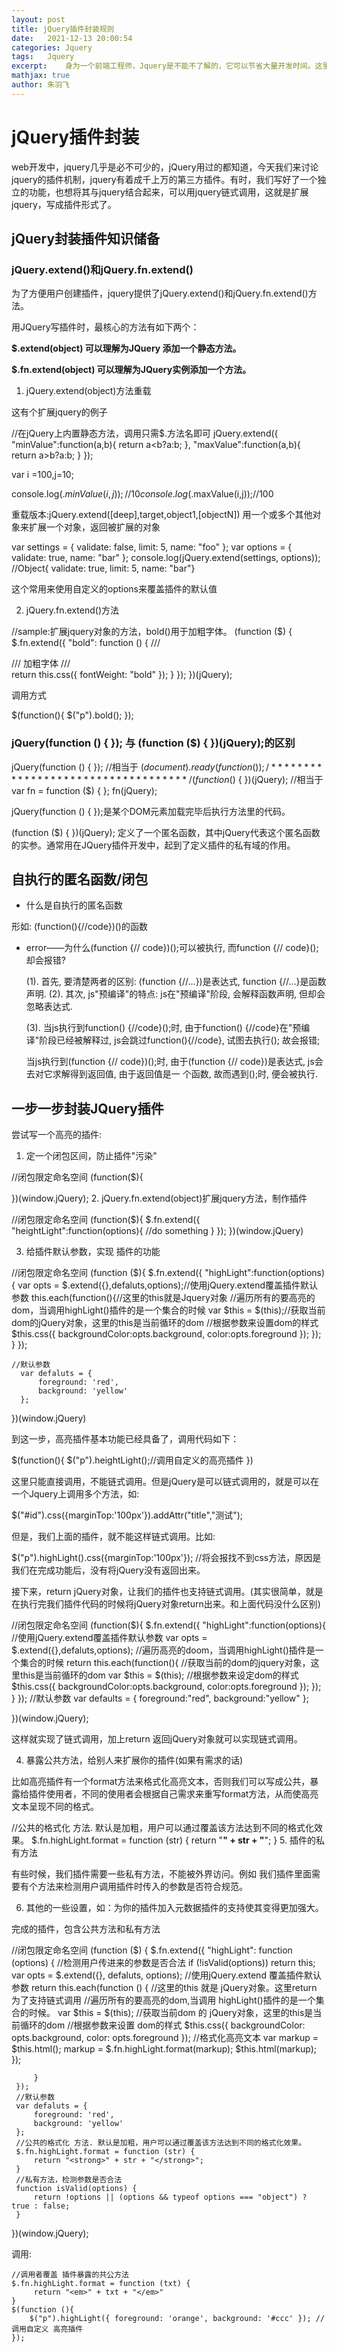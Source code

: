 ```yaml
---
layout: post
title: jQuery插件封装规则
date:   2021-12-13 20:00:54
categories: Jquery
tags:	Jquery
excerpt:	身为一个前端工程师，Jquery是不能不了解的，它可以节省大量开发时间。这里介绍jQuery插件开发的基本知识，最佳做法和常见的陷阱。我们理解了jQuery插件的基础知识，让我们写一个插件，做一些事情，读懂别人的插件更简单一些。
mathjax: true
author:	朱羽飞
---
```

 

# jQuery插件封装

web开发中，jquery几乎是必不可少的，jQuery用过的都知道，今天我们来讨论jquery的插件机制，jquery有着成千上万的第三方插件。有时，我们写好了一个独立的功能，也想将其与jquery结合起来，可以用jquery链式调用，这就是扩展jquery，写成插件形式了。

## jQuery封装插件知识储备

### jQuery.extend()和jQuery.fn.extend()

为了方便用户创建插件，jquery提供了jQuery.extend()和jQuery.fn.extend()方法。

用JQuery写插件时，最核心的方法有如下两个：

**$.extend(object) 可以理解为JQuery 添加一个静态方法。**

**$.fn.extend(object) 可以理解为JQuery实例添加一个方法。**

1. jQuery.extend(object)方法重载

 这有个扩展jquery的例子

  //在jQuery上内置静态方法，调用只需$.方法名即可
  jQuery.extend({
   "minValue":function(a,b){
    return a<b?a:b;
   },
   "maxValue":function(a,b){
    return a>b?a:b;
   }
  });

  var i =100,j=10;

  console.log($.minValue(i,j));//10
  console.log($.maxValue(i,j));//100

 重载版本:jQuery.extend([deep],target,object1,[objectN])
 用一个或多个其他对象来扩展一个对象，返回被扩展的对象

  var settings = { validate: false, limit: 5, name: "foo" };
  var options = { validate: true, name: "bar" };
  console.log(jQuery.extend(settings, options));
  //Object{ validate: true, limit: 5, name: "bar"}

 这个常用来使用自定义的options来覆盖插件的默认值

2. jQuery.fn.extend()方法

  //sample:扩展jquery对象的方法，bold()用于加粗字体。
        (function ($) {
            $.fn.extend({
                "bold": function () {
                    ///<summary>
                    /// 加粗字体
                    ///</summary>
                    return this.css({ fontWeight: "bold" });
                }
            });
        })(jQuery);

 调用方式

  $(function(){
   $("p").bold();
  });

### jQuery(function () { }); 与  (function ($) { })(jQuery);的区别

 jQuery(function () { });
 //相当于
 $(document).ready(function () { });
 /** ** ** ** ** ** ** ** ** ** ** ** ** ** ** ** ** */
 (function ($) { })(jQuery);
 //相当于
 var fn = function ($) { };
 fn(jQuery);

jQuery(function () { });是某个DOM元素加载完毕后执行方法里的代码。

(function ($) { })(jQuery); 定义了一个匿名函数，其中jQuery代表这个匿名函数的实参。通常用在JQuery插件开发中，起到了定义插件的私有域的作用。

## 自执行的匿名函数/闭包

* 什么是自执行的匿名函数

 形如: (function(){//code})()的函数

* error——为什么(function {// code})();可以被执行, 而function {// code}();却会报错?

   (1). 首先, 要清楚两者的区别:
   (function {//...})是表达式, function {//...}是函数声明.
      (2). 其次, js"预编译"的特点:
   js在"预编译"阶段, 会解释函数声明, 但却会忽略表达式.

   (3). 当js执行到function() {//code}();时, 由于function() {//code}在"预编译"阶段已经被解释过, js会跳过function(){//code}, 试图去执行(); 故会报错;
  
    当js执行到(function {// code})();时, 由于(function {// code})是表达式, js会去对它求解得到返回值, 由于返回值是一 个函数, 故而遇到();时, 便会被执行.

## 一步一步封装JQuery插件

尝试写一个高亮的插件:

1. 定一个闭包区间，防止插件"污染"

  //闭包限定命名空间
  (function($){

  })(window.jQuery);
2. jQuery.fn.extend(object)扩展jquery方法，制作插件

  //闭包限定命名空间
  (function($){
   $.fn.extend({
    "heightLight":function(options){
     //do something
    }
   });
  })(window.jQuery)

3. 给插件默认参数，实现 插件的功能

  //闭包限定命名空间
  (function ($){
   $.fn.extend({
    "highLight":function(options){
     var opts = $.extend({},defaluts,options);//使用jQuery.extend覆盖插件默认参数
     this.each(function(){//这里的this就是Jquery对象
      //遍历所有的要高亮的dom，当调用highLight()插件的是一个集合的时候
      var $this = $(this);//获取当前dom的jQuery对象，这里的this是当前循环的dom
      //根据参数来设置dom的样式
      $this.css({
       backgroundColor:opts.background,
       color:opts.foreground
      });
     });
    }
   });

    //默认参数
      var defaluts = {
          foreground: 'red',
          background: 'yellow'
      }; 

  })(window.jQuery)

 到这一步，高亮插件基本功能已经具备了，调用代码如下：
  
  $(function(){
   $("p").heightLight();//调用自定义的高亮插件
  })
  
 这里只能直接调用，不能链式调用。但是jQuery是可以链式调用的，就是可以在一个Jquery上调用多个方法，如:
  
  $("#id").css({marginTop:'100px'}).addAttr("title","测试");

 但是，我们上面的插件，就不能这样链式调用。比如:

  $("p").highLight().css({marginTop:'100px'});
  //将会报找不到css方法，原因是我们在完成功能后，没有将jQuery没有返回出来。

 接下来，return jQuery对象，让我们的插件也支持链式调用。(其实很简单，就是在执行完我们插件代码的时候将jQuery对象return出来。和上面代码没什么区别)

  //闭包限定命名空间
  (function($){
   $.fn.extend({
    "highLight":function(options){
     //使用jQuery.extend覆盖插件默认参数
     var opts = $.extend({},defaluts,options);
     //遍历高亮的doom，当调用highLight()插件是一个集合的时候
     return this.each(function(){
      //获取当前的dom的jquery对象，这里this是当前循环的dom
      var $this = $(this);
      //根据参数来设定dom的样式
      $this.css({
       backgroundColor:opts.background,
       color:opts.foreground
      });
     });
    }
   });
   //默认参数
   var defaults = {
    foreground:"red",
    background:"yellow"
   };
  
  })(window.jQuery);

 这样就实现了链式调用，加上return 返回jQuery对象就可以实现链式调用。

4. 暴露公共方法，给别人来扩展你的插件(如果有需求的话)

 比如高亮插件有一个format方法来格式化高亮文本，否则我们可以写成公共，暴露给插件使用者，不同的使用者会根据自己需求来重写format方法，从而使高亮文本呈现不同的格式。
  
  //公共的格式化 方法. 默认是加粗，用户可以通过覆盖该方法达到不同的格式化效果。
     $.fn.highLight.format = function (str) {
         return "<strong>" + str + "</strong>";
     }
5. 插件的私有方法

 有些时候，我们插件需要一些私有方法，不能被外界访问。例如 我们插件里面需要有个方法来检测用户调用插件时传入的参数是否符合规范。

6. 其他的一些设置，如：为你的插件加入元数据插件的支持使其变得更加强大。

完成的插件，包含公共方法和私有方法

 //闭包限定命名空间
 (function ($) {
     $.fn.extend({
         "highLight": function (options) {
             //检测用户传进来的参数是否合法
             if (!isValid(options))
                 return this;
             var opts = $.extend({}, defaluts, options); //使用jQuery.extend 覆盖插件默认参数
             return this.each(function () {  //这里的this 就是 jQuery对象。这里return 为了支持链式调用
                 //遍历所有的要高亮的dom,当调用 highLight()插件的是一个集合的时候。
                 var $this = $(this); //获取当前dom 的 jQuery对象，这里的this是当前循环的dom
                 //根据参数来设置 dom的样式
                 $this.css({
                     backgroundColor: opts.background,
                     color: opts.foreground
                 });
                 //格式化高亮文本
                 var markup = $this.html();
                 markup = $.fn.highLight.format(markup);
                 $this.html(markup);
             });

         }
     });
     //默认参数
     var defaluts = {
         foreground: 'red',
         background: 'yellow'
     };
     //公共的格式化 方法. 默认是加粗，用户可以通过覆盖该方法达到不同的格式化效果。
     $.fn.highLight.format = function (str) {
         return "<strong>" + str + "</strong>";
     }
     //私有方法，检测参数是否合法
     function isValid(options) {
         return !options || (options && typeof options === "object") ? true : false;
     }
 })(window.jQuery);

调用:

    //调用者覆盖 插件暴露的共公方法
    $.fn.highLight.format = function (txt) {
         return "<em>" + txt + "</em>"
    }
    $(function (){
        $("p").highLight({ foreground: 'orange', background: '#ccc' }); //调用自定义 高亮插件
    });
